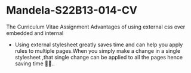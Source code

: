 # Mandela-S22B13-014-CV
The Curriculum Vitae Assignment
Advantages of using external css over embedded and internal
- Using external stylesheet greatly saves time and can help you 
apply rules to multiple pages.When you simply make a change in a single stylesheet ,that single change can be applied to all the 
pages hence saving time 🤟🏽..
